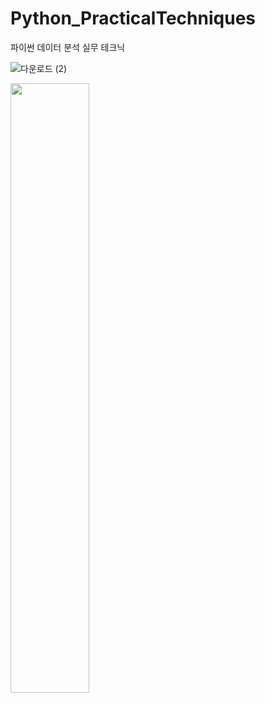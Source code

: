 # Python_PracticalTechniques
파이썬 데이터 분석 실무 테크닉

![다운로드 (2)](https://user-images.githubusercontent.com/96412996/162217028-1fd3cc8b-c2b0-465f-87b0-b40adcf6180e.jpg)

<img src = "![다운로드 (2)](https://user-images.githubusercontent.com/96412996/162217028-1fd3cc8b-c2b0-465f-87b0-b40adcf6180e.jpg)" width="50%" height="50%">
